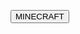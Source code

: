 <!DOCTYPE html>
<html lang="en">
<head>
    <meta charset="UTF-8">
    <meta name="viewport" content="width=device-width, initial-scale=1.0">
    <title>Redirect Button</title>
</head>
<body>

<!-- The button that redirects to page1 -->
<button onclick="redirectToPage1()">MINECRAFT</button>

<script>
    // JavaScript function to redirect to page1
    function redirectToPage1() {
        window.location.href = 'https://kezzaamacd.github.io/eaglercraft.1.5.2.html'; // Change 'page1.html' to the actual page URL
    }
</script>

</body>
</html>
